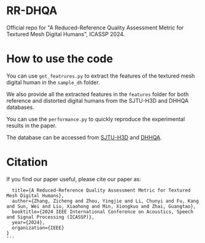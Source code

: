 # RR-DHQA
Official repo for "A Reduced-Reference Quality Assessment Metric for Textured Mesh Digital Humans", ICASSP 2024.

# How to use the code

You can use `get_featrures.py` to extract the features of the textured mesh digital human in the `sample_dh` folder.

We also provide all the extracted features in the `features` folder for both reference and distorted digital humans from the SJTU-H3D and DHHQA databases.

You can use the `performance.py` to quickly reproduce the experimental results in the paper.

The database can be accessed from [SJTU-H3D](https://github.com/zzc-1998/SJTU-H3D) and [DHHQA](https://github.com/zzc-1998/DHHQA).
# Citation
If you find our paper useful, please cite our paper as:
```@inproceedings{zhang2024reduced,
  title={A Reduced-Reference Quality Assessment Metric for Textured Mesh Digital Humans},
  author={Zhang, Zicheng and Zhou, Yingjie and Li, Chunyi and Fu, Kang and Sun, Wei and Liu, Xiaohong and Min, Xiongkuo and Zhai, Guangtao},
  booktitle={2024 IEEE International Conference on Acoustics, Speech and Signal Processing (ICASSP)},
  year={2024},
  organization={IEEE}
}
'''
